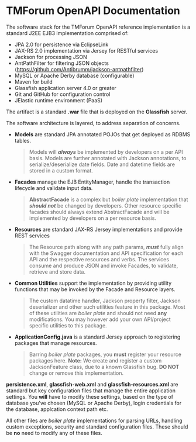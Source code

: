 # TMForum OpenAPI Documentation
The software stack for the TMForum OpenAPI reference implementation is a standard J2EE EJB3 implementation comprised of:

* JPA 2.0 for persistence via EclipseLink
* JAX-RS 2.0 implementation via Jersey for RESTful services
* Jackson for processing JSON
* AntPathFilter for filtering JSON objects (https://github.com/Antibrumm/jackson-antpathfilter)
* MySQL or Apache Derby database (configurable)
* Maven for build
* Glassfish application server 4.0 or greater
* Git and GitHub for configuration control
* JElastic runtime environment (PaaS)

The artifact is a standard **.war** file that is deployed on the **Glassfish** server.

The software architecture is layered, to address separation of concerns.
* **Models** are standard JPA annotated POJOs that get deployed as RDBMS tables.
  > Models will **_always_** be implemented by developers on a per API basis.
  > Models are further annotated with Jackson annotations, to serialize/deserialize date fields. Date and datetime fields are stored in a custom format.

* **Facades** manage the EJB EntityManager, handle the transaction lifecycle and validate input data.
  > **AbstractFacade** is a complex but _boiler plate_ implementation that **_should not_** be changed by developers.
  > Other resource specific facades should always extend AbstractFacade and will be implemented by developers on a per resource basis.

* **Resources** are standard JAX-RS Jersey implementations and provide REST services
  > The Resource path along with any path params, **_must_** fully align with the Swagger documentation and API specification for each API and the respective resources and verbs.
  > The services consume and produce JSON and invoke Facades, to validate, retrieve and store data.
  
* **Common Utilities** support the implementation by providing utility functions that may be invoked by the Facade and Resource layers.
  > The custom datatime handler, Jackson property filter, Jackson deserializer and other such utilities feature in this package.
  > Most of these utilities are _boiler plate_ and should not need **any** modifications.
  > You may however add your own API/project specific utilities to this package.

* **ApplicationConfig.java** is a standard Jersey approach to registering packages that manage resources.
  > Barring _boiler plate_ packages, you **must** register your resource packages here.
  > **Note:** We create and register a custom JacksonFeature class, due to a known Glassfish bug. **DO NOT** change or remove this implementation.

**persistence.xml**, **glassfish-web.xml** and **glassfish-resources.xml** are standard but key configuration files that manage the entire application settings. You **will** have to modify these settings, based on the type of database you've chosen (MySQL or Apache Derby), login credentials for the database, applcation context path etc.
  
All other files are _boiler plate_ implementations for parsing URLs, handling custom exceptions, security and standard configuration files. These should be **no** need to modify any of these files.
